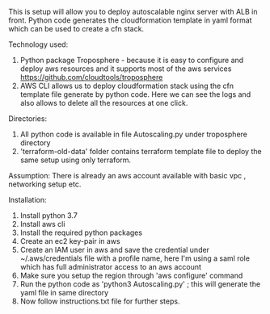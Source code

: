 This is setup will allow you to deploy autoscalable nginx server with ALB in front. Python code generates the cloudformation template in yaml format which can be used to create a cfn stack.


Technology used:
1) Python package Troposphere - because it is easy to configure and deploy aws resources and it supports most of the aws services
https://github.com/cloudtools/troposphere
2) AWS CLI allows us to deploy cloudformation stack using the cfn template file generate by python code. Here we can see the logs and also allows to delete all the resources at one click.


Directories:
1) All python code is available in file Autoscaling.py under troposphere directory 
2) 'terraform-old-data' folder contains terraform template file to deploy the same setup using only terraform.


Assumption:
There is already an aws account available with basic vpc , networking setup etc.


Installation:
1) Install python 3.7
2) Install aws cli
3) Install the required python packages
4) Create an ec2 key-pair in aws
5) Create an IAM user in aws and save the credential under ~/.aws/credentials file with a profile name, here I'm using a saml role which has full administrator access to an aws account 
7) Make sure you setup the region through 'aws configure' command
6) Run the python code as 'python3 Autoscaling.py' ; this will generate the yaml file in same directory
7) Now follow instructions.txt file for further steps.